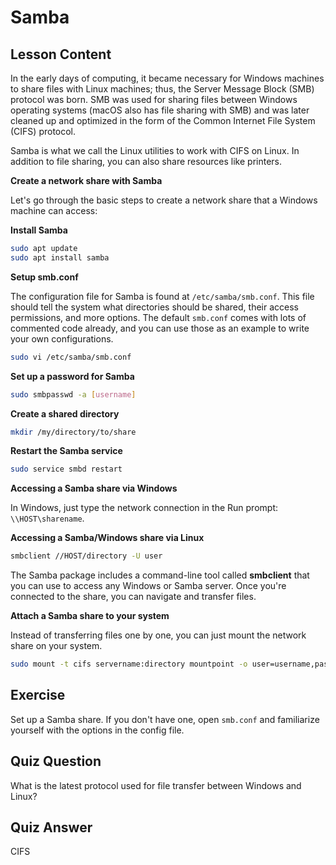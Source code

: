 # Samba

## Lesson Content

In the early days of computing, it became necessary for Windows machines to share files with Linux machines; thus, the Server Message Block (SMB) protocol was born. SMB was used for sharing files between Windows operating systems (macOS also has file sharing with SMB) and was later cleaned up and optimized in the form of the Common Internet File System (CIFS) protocol.

Samba is what we call the Linux utilities to work with CIFS on Linux. In addition to file sharing, you can also share resources like printers.

**Create a network share with Samba**

Let's go through the basic steps to create a network share that a Windows machine can access:

**Install Samba**

```bash
sudo apt update
sudo apt install samba
```

**Setup smb.conf**

The configuration file for Samba is found at `/etc/samba/smb.conf`. This file should tell the system what directories should be shared, their access permissions, and more options. The default `smb.conf` comes with lots of commented code already, and you can use those as an example to write your own configurations.

```bash
sudo vi /etc/samba/smb.conf
```

**Set up a password for Samba**

```bash
sudo smbpasswd -a [username]
```

**Create a shared directory**

```bash
mkdir /my/directory/to/share
```

**Restart the Samba service**

```bash
sudo service smbd restart
```

**Accessing a Samba share via Windows**

In Windows, just type the network connection in the Run prompt: `\\HOST\sharename`.

**Accessing a Samba/Windows share via Linux**

```bash
smbclient //HOST/directory -U user
```

The Samba package includes a command-line tool called **smbclient** that you can use to access any Windows or Samba server. Once you're connected to the share, you can navigate and transfer files.

**Attach a Samba share to your system**

Instead of transferring files one by one, you can just mount the network share on your system.

```bash
sudo mount -t cifs servername:directory mountpoint -o user=username,pass=password
```

## Exercise

Set up a Samba share. If you don't have one, open `smb.conf` and familiarize yourself with the options in the config file.

## Quiz Question

What is the latest protocol used for file transfer between Windows and Linux?

## Quiz Answer

CIFS
